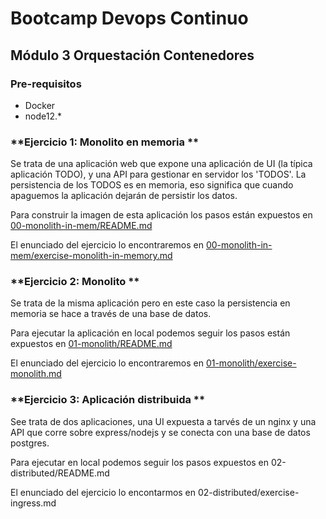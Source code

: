 # Bootcamp Devops Continuo
## Módulo 3 Orquestación Contenedores

### **Pre-requisitos** ###
- Docker 
- node12.*

### **Ejercicio 1: Monolito en memoria **
Se trata de una aplicación web que expone una aplicación de UI (la típica aplicación TODO), y una API para gestionar en servidor los 'TODOS'. La persistencia de los TODOS es en memoria, eso significa que cuando apaguemos la aplicación dejarán de persistir los datos.

Para construir la imagen de esta aplicación los pasos están expuestos en [00-monolith-in-mem/README.md](https://github.com/Lemoncode/bootcamp-devops-lemoncode/blob/master/02-orquestacion/exercises/00-monolith-in-mem/README.md)

El enunciado del ejercicio lo encontraremos en [00-monolith-in-mem/exercise-monolith-in-memory.md](https://github.com/Lemoncode/bootcamp-devops-lemoncode/blob/master/02-orquestacion/exercises/00-monolith-in-mem/exercise-monolith-in-memory.md)

### **Ejercicio 2: Monolito **
Se trata de la misma aplicación pero en este caso la persistencia en memoria se hace a través de una base de datos.

Para ejecutar la aplicación en local podemos seguir los pasos están expuestos en [01-monolith/README.md](https://github.com/Lemoncode/bootcamp-devops-lemoncode/blob/master/02-orquestacion/exercises/01-monolith/README.md)

El enunciado del ejercicio lo encontraremos en [01-monolith/exercise-monolith.md](https://github.com/Lemoncode/bootcamp-devops-lemoncode/blob/master/02-orquestacion/exercises/01-monolith/exercise-monolith.md)

### **Ejercicio 3: Aplicación distribuida **
See trata de dos aplicaciones, una UI expuesta a tarvés de un nginx y una API que corre sobre express/nodejs y se conecta con una base de datos postgres.

Para ejecutar en local podemos seguir los pasos expuestos en 02-distributed/README.md

El enunciado del ejercicio lo encontarmos en 02-distributed/exercise-ingress.md
